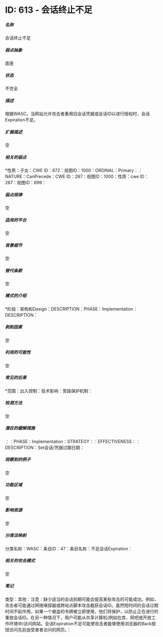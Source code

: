 # ID: 613 - 会话终止不足
<h5>名称</h5>会话终止不足
<h5>弱点抽象</h5>底座
<h5>状态</h5>不完全
<h5>描述</h5>根据WASC，当网站允许攻击者重用旧会话凭据或会话ID以进行授权时，会话Expiration不足。
<h5>扩展描述</h5>空
<h5>相关的弱点</h5>*性质：子女：CWE ID：672：视图ID：1000：ORDINAL：Primary：：NATURE：CanPrecede：CWE ID：287：视图ID：1000：性质：cwe ID：287：视图ID：699：
<h5>弱点规律</h5>空
<h5>适用的平台</h5>空
<h5>背景细节</h5>空
<h5>替代条款</h5>空
<h5>模式的介绍</h5>*阶段：架构和Design：DESCRIPTION：PHASE：Implementation：DESCRIPTION：
<h5>剥削因素</h5>空
<h5>利用的可能性</h5>空
<h5>常见的后果</h5>*范围：出入控制：技术影响：旁路保护机制：
<h5>检测方法</h5>空
<h5>潜在的缓解措施</h5>：：PHASE：Implementation：STRATEGY：：EFFECTIVENESS：：DESCRIPTION：Set会话/凭据过期日期：
<h5>观察到的例子</h5>空
<h5>功能区域</h5>空
<h5>影响资源</h5>空
<h5>分类法映射</h5>分类名称：WASC：条目ID：47：条目名称：不足会话Expiration：
<h5>相关的攻击模式</h5>空
<h5>笔记</h5>类型：其他：注意：缺少适当的会话到期可能会提高某些攻击的可能成功。例如，攻击者可能通过网络嗅探器或跨站点脚本攻击截获会话ID。虽然短时间的会话过期时间不起作用，如果一个被盗的令牌被立即使用，他们将保护，以防止正在进行的重放会话ID。在另一种情况下，用户可能从共享计算机(例如在库、网吧或开放工作环境中)访问网站。会话Expiration不足可能使攻击者能够使用浏览器的Back按钮访问先前由受害者访问的网页。：

